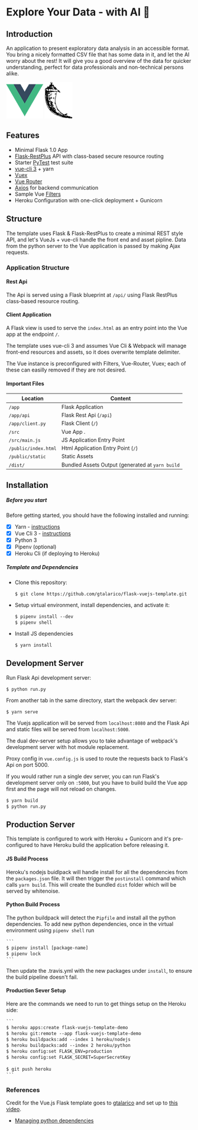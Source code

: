 # Explore Your Data - with AI 🦾

## Introduction
An application to present exploratory data analysis in an accessible format. You bring a nicely formatted CSV file that has some data in it, and let the AI worry about the rest! It will give you a good overview of the data for quicker understanding, perfect for data professionals and non-technical persons alike.

![Vue Logo](/docs/vue-logo.png "Vue Logo") ![Flask Logo](/docs/flask-logo.png "Flask Logo")

## Features
* Minimal Flask 1.0 App
* [Flask-RestPlus](http://flask-restplus.readthedocs.io) API with class-based secure resource routing
* Starter [PyTest](http://pytest.org) test suite
* [vue-cli 3](https://github.com/vuejs/vue-cli/blob/dev/docs/README.md) + yarn
* [Vuex](https://vuex.vuejs.org/)
* [Vue Router](https://router.vuejs.org/)
* [Axios](https://github.com/axios/axios/) for backend communication
* Sample Vue [Filters](https://vuejs.org/v2/guide/filters.html)
* Heroku Configuration with one-click deployment + Gunicorn

## Structure

The template uses Flask & Flask-RestPlus to create a minimal REST style API,
and let's VueJs + vue-cli handle the front end and asset pipline.
Data from the python server to the Vue application is passed by making Ajax requests.

### Application Structure

#### Rest Api

The Api is served using a Flask blueprint at `/api/` using Flask RestPlus class-based
resource routing.

#### Client Application

A Flask view is used to serve the `index.html` as an entry point into the Vue app at the endpoint `/`.

The template uses vue-cli 3 and assumes Vue Cli & Webpack will manage front-end resources and assets, so it does overwrite template delimiter.

The Vue instance is preconfigured with Filters, Vue-Router, Vuex; each of these can easilly removed if they are not desired.

#### Important Files

| Location             |  Content                                   |
|----------------------|--------------------------------------------|
| `/app`               | Flask Application                          |
| `/app/api`           | Flask Rest Api (`/api`)                    |
| `/app/client.py`     | Flask Client (`/`)                         |
| `/src`               | Vue App .                                  |
| `/src/main.js`       | JS Application Entry Point                 |
| `/public/index.html` | Html Application Entry Point (`/`)         |
| `/public/static`     | Static Assets                              |
| `/dist/`             | Bundled Assets Output (generated at `yarn build` |


## Installation

##### Before you start

Before getting started, you should have the following installed and running:

- [X] Yarn - [instructions](https://yarnpkg.com/en/docs/install#mac-stable)
- [X] Vue Cli 3 - [instructions](https://cli.vuejs.org/guide/installation.html)
- [X] Python 3
- [X] Pipenv (optional)
- [X] Heroku Cli (if deploying to Heroku)

##### Template and Dependencies

* Clone this repository:

	```
	$ git clone https://github.com/gtalarico/flask-vuejs-template.git
	```

* Setup virtual environment, install dependencies, and activate it:

	```
	$ pipenv install --dev
	$ pipenv shell
	```

* Install JS dependencies

	```
	$ yarn install
	```


## Development Server

Run Flask Api development server:

```
$ python run.py
```

From another tab in the same directory, start the webpack dev server:

```
$ yarn serve
```

The Vuejs application will be served from `localhost:8080` and the Flask Api
and static files will be served from `localhost:5000`.

The dual dev-server setup allows you to take advantage of
webpack's development server with hot module replacement.

Proxy config in `vue.config.js` is used to route the requests
back to Flask's Api on port 5000.

If you would rather run a single dev server, you can run Flask's
development server only on `:5000`, but you have to build build the Vue app first
and the page will not reload on changes.

```
$ yarn build
$ python run.py
```


## Production Server

This template is configured to work with Heroku + Gunicorn and it's pre-configured
to have Heroku build the application before releasing it.

#### JS Build Process

Heroku's nodejs buidlpack will handle install for all the dependencies from the `packages.json` file.
It will then trigger the `postinstall` command which calls `yarn build`.
This will create the bundled `dist` folder which will be served by whitenoise.

#### Python Build Process

The python buildpack will detect the `Pipfile` and install all the python dependencies.
To add new python dependencies, once in the virtual environment using `pipenv shell` run

	```
	$ pipenv install [package-name]
	$ pipenv lock
	```

Then update the .travis.yml with the new packages under `install`, to ensure the build pipeline doesn't fail.

#### Production Sever Setup

Here are the commands we need to run to get things setup on the Heroku side:

	```
	$ heroku apps:create flask-vuejs-template-demo
	$ heroku git:remote --app flask-vuejs-template-demo
	$ heroku buildpacks:add --index 1 heroku/nodejs
	$ heroku buildpacks:add --index 2 heroku/python
	$ heroku config:set FLASK_ENV=production
	$ heroku config:set FLASK_SECRET=SuperSecretKey

	$ git push heroku
	```

### References
Credit for the Vue.js Flask template goes to [gtalarico](https://github.com/gtalarico/flask-vuejs-template) and set up to [this video](https://www.youtube.com/watch?v=VZv8UybZHNA).

* [Managing python dependencies](https://thoughtbot.com/blog/how-to-manage-your-python-projects-with-pipenv)
